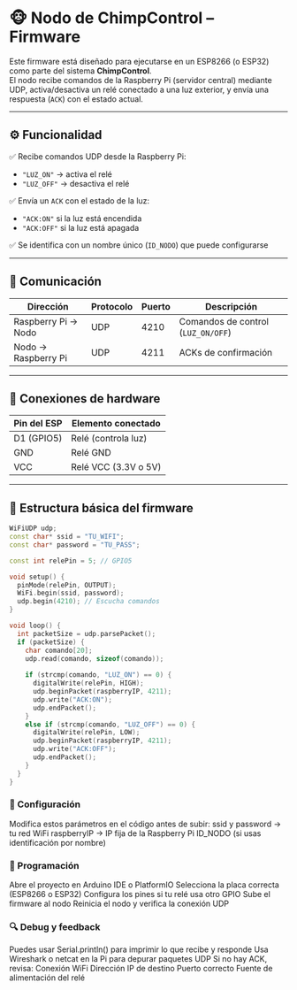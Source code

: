 # 🐵 Nodo de ChimpControl – Firmware

Este firmware está diseñado para ejecutarse en un ESP8266 (o ESP32) como parte del sistema **ChimpControl**.  
El nodo recibe comandos de la Raspberry Pi (servidor central) mediante UDP, activa/desactiva un relé conectado a una luz exterior, y envía una respuesta (`ACK`) con el estado actual.

---

## ⚙️ Funcionalidad

✅ Recibe comandos UDP desde la Raspberry Pi:
- `"LUZ_ON"` → activa el relé
- `"LUZ_OFF"` → desactiva el relé

✅ Envía un `ACK` con el estado de la luz:
- `"ACK:ON"` si la luz está encendida
- `"ACK:OFF"` si la luz está apagada

✅ Se identifica con un nombre único (`ID_NODO`) que puede configurarse

---

## 📡 Comunicación

| Dirección           | Protocolo | Puerto | Descripción                         |
|--------------------|-----------|--------|-------------------------------------|
| Raspberry Pi → Nodo | UDP       | 4210   | Comandos de control (`LUZ_ON/OFF`)  |
| Nodo → Raspberry Pi | UDP       | 4211   | ACKs de confirmación                |

---

## 🔌 Conexiones de hardware

| Pin del ESP | Elemento conectado    |
|-------------|-----------------------|
| D1 (GPIO5)  | Relé (controla luz)   |
| GND         | Relé GND              |
| VCC         | Relé VCC (3.3V o 5V)  |

---

## 🧠 Estructura básica del firmware

```cpp
WiFiUDP udp;
const char* ssid = "TU_WIFI";
const char* password = "TU_PASS";

const int relePin = 5; // GPIO5

void setup() {
  pinMode(relePin, OUTPUT);
  WiFi.begin(ssid, password);
  udp.begin(4210); // Escucha comandos
}

void loop() {
  int packetSize = udp.parsePacket();
  if (packetSize) {
    char comando[20];
    udp.read(comando, sizeof(comando));
    
    if (strcmp(comando, "LUZ_ON") == 0) {
      digitalWrite(relePin, HIGH);
      udp.beginPacket(raspberryIP, 4211);
      udp.write("ACK:ON");
      udp.endPacket();
    }
    else if (strcmp(comando, "LUZ_OFF") == 0) {
      digitalWrite(relePin, LOW);
      udp.beginPacket(raspberryIP, 4211);
      udp.write("ACK:OFF");
      udp.endPacket();
    }
  }
}
```

### 📝 Configuración
Modifica estos parámetros en el código antes de subir:
ssid y password → tu red WiFi
raspberryIP → IP fija de la Raspberry Pi
ID_NODO (si usas identificación por nombre)

### 🚀 Programación
Abre el proyecto en Arduino IDE o PlatformIO
Selecciona la placa correcta (ESP8266 o ESP32)
Configura los pines si tu relé usa otro GPIO
Sube el firmware al nodo
Reinicia el nodo y verifica la conexión UDP

### 🔍 Debug y feedback
Puedes usar Serial.println() para imprimir lo que recibe y responde
Usa Wireshark o netcat en la Pi para depurar paquetes UDP
Si no hay ACK, revisa:
Conexión WiFi
Dirección IP de destino
Puerto correcto
Fuente de alimentación del relé
